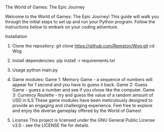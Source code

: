 The World of Games: The Epic Journey

Welcome to the World of Games: The Epic Journey! 
This guide will walk you through the initial steps to set up and run your Python program. 
Follow the instructions below to embark on your coding adventure.

Installation
1. Clone the repository:
git clone https://github.com/Remston/Wog.git
cd Wog

2. Install dependencies: 
pip install -r requirements.txt

3. Usage
python main.py

4. Game modules:
Game 1:  Memory Game - a sequence of numbers will appear for 1 second and you have to 
guess it back.
Game 2: Guess Game - guess a number and see if you chose like the computer.
Game 3:  Currency Roulette - try and guess the value of a random amount of USD in ILS
   These game modules have been meticulously designed to provide an engaging and challenging
   experience. Feel free to explore and enjoy the diverse gameplay offered by the World of Games!

5. License
This project is licensed under the GNU General Public License v3.0 - see the LICENSE file for details.